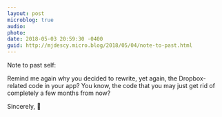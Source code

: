 ```yaml
---
layout: post
microblog: true
audio: 
photo: 
date: 2018-05-03 20:59:30 -0400
guid: http://mjdescy.micro.blog/2018/05/04/note-to-past.html
---
```

Note to past self:

Remind me again why you decided to rewrite, yet again, the Dropbox-related code in your app? You know, the code that you may just get rid of completely a few months from now?

Sincerely,
🤯
